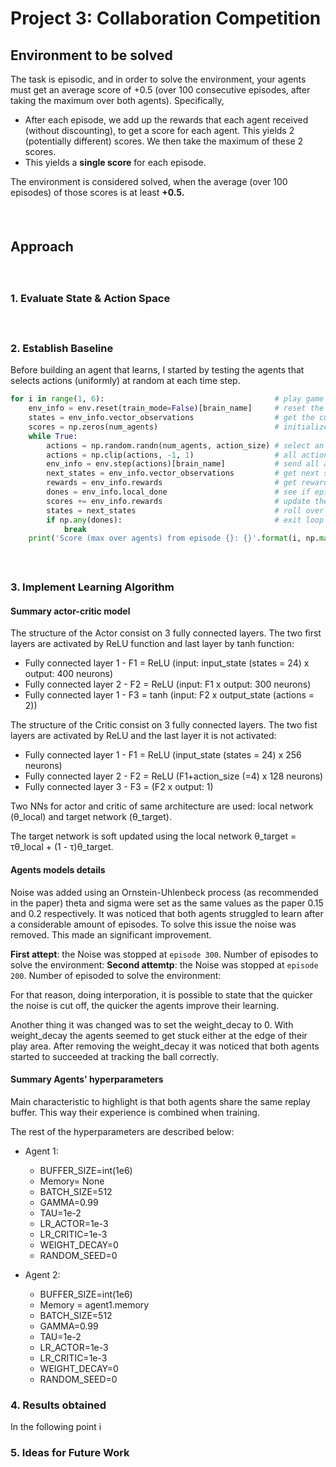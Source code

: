 # Project 3: Collaboration Competition

## Environment to be solved

The task is episodic, and in order to solve the environment, your agents must get an average score of +0.5 (over 100 consecutive episodes, after taking the maximum over both agents). Specifically,

- After each episode, we add up the rewards that each agent received (without discounting), to get a score for each agent. This yields 2 (potentially different) scores. We then take the maximum of these 2 scores.
- This yields a **single score** for each episode.

The environment is considered solved, when the average (over 100 episodes) of those scores is at least **+0.5.**

##### &nbsp;

## Approach
##### &nbsp;

### 1. Evaluate State & Action Space

##### &nbsp;

### 2. Establish Baseline
Before building an agent that learns, I started by testing the agents that selects actions (uniformly) at random at each time step.

```python
for i in range(1, 6):                                      # play game for 5 episodes
    env_info = env.reset(train_mode=False)[brain_name]     # reset the environment    
    states = env_info.vector_observations                  # get the current state (for each agent)
    scores = np.zeros(num_agents)                          # initialize the score (for each agent)
    while True:
        actions = np.random.randn(num_agents, action_size) # select an action (for each agent)
        actions = np.clip(actions, -1, 1)                  # all actions between -1 and 1
        env_info = env.step(actions)[brain_name]           # send all actions to tne environment
        next_states = env_info.vector_observations         # get next state (for each agent)
        rewards = env_info.rewards                         # get reward (for each agent)
        dones = env_info.local_done                        # see if episode finished
        scores += env_info.rewards                         # update the score (for each agent)
        states = next_states                               # roll over states to next time step
        if np.any(dones):                                  # exit loop if episode finished
            break
    print('Score (max over agents) from episode {}: {}'.format(i, np.max(scores)))
```

##### &nbsp;

### 3. Implement Learning Algorithm

#### Summary actor-critic model

The structure of the Actor consist on 3 fully connected layers. The two first layers are activated by ReLU function and last layer by tanh function:
- Fully connected layer 1 - F1 = ReLU (input: input_state (states = 24) x output: 400 neurons)
- Fully connected layer 2 - F2 = ReLU (input: F1 x output: 300 neurons)
- Fully connected layer 1 - F3 = tanh (input: F2 x output_state (actions = 2))

The structure of the Critic consist on 3 fully connected layers. The two fist layers are activated by ReLU and the last layer it is not activated:
- Fully connected layer 1 - F1 = ReLU (input_state (states = 24) x 256 neurons)
- Fully connected layer 2 - F2 = ReLU (F1+action_size (=4) x 128 neurons)
- Fully connected layer 3 - F3 = (F2 x output: 1)

Two NNs for actor and critic of same architecture are used:
local network (θ_local) and target network (θ_target).

The target network is soft updated using the local network θ_target = τθ_local + (1 - τ)θ_target.
#### Agents models details

Noise was added using an Ornstein-Uhlenbeck process (as recommended in the paper) theta and sigma were set as the same values as the paper 0.15 and 0.2 respectively. It was noticed that both agents struggled to learn after a considerable amount of episodes. To solve this issue the noise was removed. This made an significant improvement.

**First attept**: the Noise was stopped at `episode 300`. Number of episodes to solve the environment:
**Second attemtp**: the Noise was stopped at `episode 200`. Number of episoded to solve the environment:

For that reason, doing interporation, it is possible to state that the quicker the noise is cut off, the quicker the agents improve their learning.

Another thing it was changed was to set the weight_decay to 0. With weight_decay the agents seemed to get stuck either at the edge of their play area. After removing the weight_decay it was noticed that both agents started to succeeded at tracking the ball correctly.

#### Summary Agents' hyperparameters

Main characteristic to highlight is that both agents share the same replay buffer. This way their experience is combined when training.

The rest of the hyperparameters are described below:

- Agent 1:
  - BUFFER_SIZE=int(1e6)
  - Memory= None
  - BATCH_SIZE=512
  - GAMMA=0.99     
  - TAU=1e-2
  - LR_ACTOR=1e-3     
  - LR_CRITIC=1e-3      
  - WEIGHT_DECAY=0
  - RANDOM_SEED=0

- Agent 2:
    - BUFFER_SIZE=int(1e6)
    - Memory = agent1.memory
    - BATCH_SIZE=512
    - GAMMA=0.99     
    - TAU=1e-2
    - LR_ACTOR=1e-3     
    - LR_CRITIC=1e-3      
    - WEIGHT_DECAY=0
    - RANDOM_SEED=0


### 4. Results obtained

In the following point  i

### 5. Ideas for Future Work
